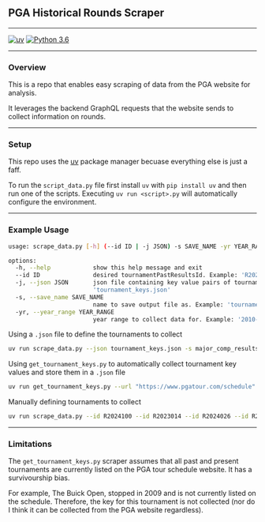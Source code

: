 ## PGA Historical Rounds Scraper

---

[![uv](https://img.shields.io/endpoint?url=https://raw.githubusercontent.com/astral-sh/uv/main/assets/badge/v0.json)](https://github.com/astral-sh/uv)
[![Python 3.6](https://img.shields.io/badge/Python-3.9%20%7C%203.10%20%7C%203.11%20%7C%203.12-blue)](https://www.python.org/downloads/release/python-30/)

---
### Overview

This is a repo that enables easy scraping of data from the PGA website for analysis.

It leverages the backend GraphQL requests that the website sends to collect information on rounds.

---
### Setup
This repo uses the [uv](https://github.com/astral-sh/uv) package manager becuase everything else is just a faff.

To run the `script_data.py` file first install `uv` with `pip install uv` and then run one of the scripts. Executing `uv run <script>.py` will automatically configure the environment. 

---
### Example Usage
```bash
usage: scrape_data.py [-h] (--id ID | -j JSON) -s SAVE_NAME -yr YEAR_RANGE

options:
  -h, --help            show this help message and exit
  --id ID               desired tournamentPastResultsId. Example: 'R2024100'
  -j, --json JSON       json file containing key value pairs of tournamentPastResultsId: tournament name. Example:
                        'tournament_keys.json'
  -s, --save_name SAVE_NAME
                        name to save output file as. Example: 'tournament_results'
  -yr, --year_range YEAR_RANGE
                        year range to collect data for. Example: '2010-2020'
```

Using a `.json` file to define the tournaments to collect  

```bash
uv run scrape_data.py --json tournament_keys.json -s major_comp_results -yr 1990-2024
``` 

Using `get_tournament_keys.py` to automatically collect tournament key values and store them in a `.json` file

```bash
uv run get_tournament_keys.py --url "https://www.pgatour.com/schedule"
```

Manually defining tournaments to collect

```bash
uv run scrape_data.py --id R2024100 --id R2023014 --id R2024026 --id R2024011 -s major_comp_results -yr 1990-2024
```

---
### Limitations
The `get_tournament_keys.py` scraper assumes that all past and present tournaments are currently listed on the PGA tour schedule website. It has a survivourship bias. 

For example, The Buick Open, stopped in 2009 and is not currently listed on the schedule. Therefore, the key for this tournament is not collected (nor do I think it can be collected from the PGA website regardless).